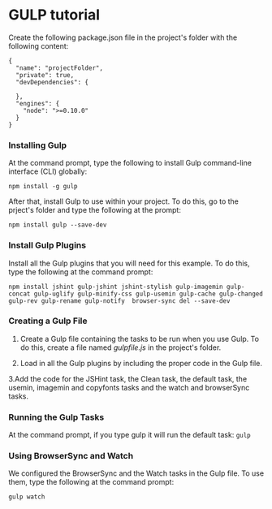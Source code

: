 # GULP tutorial

Create the following package.json file in the project's folder with the following content:

```
{
  "name": "projectFolder",
  "private": true,
  "devDependencies": {

  },
  "engines": {
    "node": ">=0.10.0"
  }
}
```


### Installing Gulp

At the command prompt, type the following to install Gulp command-line interface (CLI) globally:

```
npm install -g gulp
```

After that, install Gulp to use within your project. To do this, go to the prject's folder and type the following at the prompt:

```
npm install gulp --save-dev
```

### Install Gulp Plugins

Install all the Gulp plugins that you will need for this example. To do this, type the following at the command prompt:

```
npm install jshint gulp-jshint jshint-stylish gulp-imagemin gulp-concat gulp-uglify gulp-minify-css gulp-usemin gulp-cache gulp-changed gulp-rev gulp-rename gulp-notify  browser-sync del --save-dev
```


### Creating a Gulp File

1. Create a Gulp file containing the tasks to be run when you use Gulp. To do this, create a file named *gulpfile.js* in the project's folder.

2. Load in all the Gulp plugins by including the proper code in the Gulp file.

3.Add the code for the JSHint task, the Clean task, the default task, the usemin, imagemin and copyfonts tasks and the watch and browserSync tasks.


### Running the Gulp Tasks

At the command prompt, if you type gulp it will run the default task: `gulp`


### Using BrowserSync and Watch

We configured the BrowserSync and the Watch tasks in the Gulp file. To use them, type the following at the command prompt:
     
```
gulp watch
```